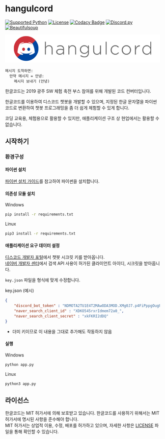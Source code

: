 hangulcord
====
[![Supported Python](https://img.shields.io/badge/python-3.5%20%7C%203.6%20%7C%203.7-blue.svg)](#)
[![License](https://img.shields.io/badge/license-MIT-9cf.svg)](#라이선스)
[![Codacy Badge](https://api.codacy.com/project/badge/Grade/c814f3b50d4548eebcd52d6062d39d1a)](https://www.codacy.com/app/kpjhg0124/hangulcord?utm_source=github.com&amp;utm_medium=referral&amp;utm_content=404-sdok/hangulcord&amp;utm_campaign=Badge_Grade)
[![Discord.py](https://img.shields.io/badge/discord.py-1.0.1-lightgrey.svg)](https://github.com/Rapptz/discord.py)
[![Beautifulsoup](https://img.shields.io/badge/beautifulsoup4-4.7.1-lightgrey.svg)](#)

![Hangulcord Logo](./logo.png)

```
메시지 도착하면:
  만약 메시지 = 안녕:
    메시지 보내기 (안녕)
```

한글코드는 2019 광주 SW 체험 축전 부스 참여를 위해 개발된 코드 컨버터입니다.

한글코드를 이용하여 디스코드 챗봇을 개발할 수 있으며, 지정된 한글 문자열을 파이썬 코드로 변환하여 챗봇 프로그래밍을 좀 더 쉽게 체험할 수 있게 합니다.

코딩 교육용, 체험용으로 활용할 수 있지만, 애플리케이션 구조 상 현업에서는 활용할 수 없습니다.


시작하기
----

### 환경구성
#### 파이썬 설치
[파이썬 설치 가이드](https://github.com/Make-openNAMU/openNAMU-Guide/blob/master/articles/ko-kr/install-python.md)를 참고하여 파이썬을 설치합니다.

#### 의존성 모듈 설치
Windows

```bash
pip install -r requirements.txt
```

Linux

```bash
pip3 install -r requirements.txt
```

#### 애플리케이션 요구 데이터 설정
[디스코드 개발자 포털](https://discordapp.com/developers/applications/)에서 챗봇 시크릿 키를 받아옵니다.  
[네이버 개발자 센터](https://developers.naver.com/apps)에서 검색 API 사용이 허가된 클라이언트 아이디, 시크릿을 받아옵니다.

`key.json` 파일을 형식에 맞게 수정합니다.

key.json (예시)
```json
{
    "discord_bot_token" : "NDMOTA2TU1E4T2MAwODA3MOD.XMg0J7.p4FiPppgOugPSQF3s6ZWNtNhQI0",
    "naver_search_client_id" : "XDKO545rxrIdmem72a0_",
    "naver_search_client_secret" : "xkFKRI2dDQ"
}
```
 * 더미 키이므로 이 내용을 그대로 추가해도 작동하지 않음

#### 실행
Windows

```bash
python app.py
```

Linux
```bash
python3 app.py
```


라이선스
----
한글코드는 MIT 허가서에 의해 보호받고 있습니다. 한글코드를 사용하기 위해서는 MIT 허가서에 명시된 사항을 준수해야 합니다.  
MIT 허가서는 상업적 이용, 수정, 배포를 허가하고 있으며, 자세한 사항은 [LICENSE](./LICENSE) 파일을 통해 확인할 수 있습니다.

